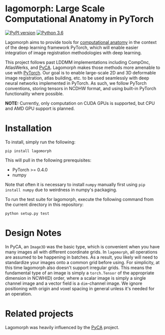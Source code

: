 # lagomorph: Large Scale Computational Anatomy in PyTorch

[![PyPI version](https://badge.fury.io/py/lagomorph.svg)](https://badge.fury.io/py/lagomorph)
[![Python 3.6](https://img.shields.io/badge/python-3.6-blue.svg)](https://www.python.org/downloads/release/python-360/)

Lagomorph aims to provide tools for [computational
anatomy](https://en.wikipedia.org/wiki/Computational_anatomy) in the context of
the deep learning framework PyTorch, which will enable easier integration of
image registration methodologies with deep learning.

This project follows past LDDMM implementations including CompOnc, AtlasWerks, and [PyCA](https://bitbucket.org/scicompanat/pyca). Lagomorph makes those methods more amenable to use with [PyTorch](https://pytorch.org).
Our goal is to enable large-scale 2D
and 3D deformable image registration, atlas building, etc. to be used seamlessly with deep neural networks implemented in PyTorch. As such, we follow PyTorch conventions, storing tensors in NCDHW format, and using built-in PyTorch functionality where possible.

**NOTE:** Currently, only computation on CUDA GPUs is supported, but CPU and AMD GPU support is planned.

# Installation

To install, simply run the following:

```
pip install lagomorph
```

This will pull in the following prerequisites:

- PyTorch >= 0.4.0
- numpy

Note that often it is necessary to install `numpy` manually first using `pip
install numpy` due to weirdness in numpy's packaging.

To run the test suite for lagomorph, execute the following command from the
current directory in this repository:

```
python setup.py test
```

# Design Notes

In PyCA, an `Image3D` was the basic type, which is convenient when you have many
images all with different coordinate grids. In `lagomorph`, all operations are
assumed to be happening in batches. As a result, you likely will need to
standardize your images onto a common grid before using. For simplicity, at this
time lagomorph also doesn't support irregular grids. This means the fundamental
type of an image is simply a `torch.Tensor` of the appropriate dimension in
NCWH(D) order, where a scalar image is simply a single channel image and a
vector field is a `dim`-channel image. We ignore positioning with origin and
voxel spacing in general unless it's needed for an operation.

# Related projects

Lagomorph was heavily influenced by the [PyCA](https://bitbucket) project.
